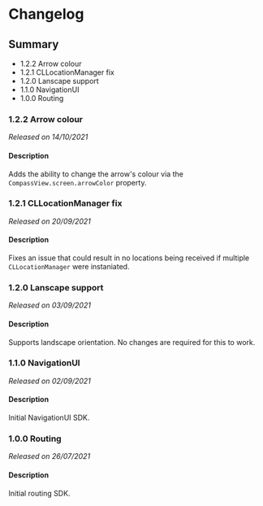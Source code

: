# Changelog

## Summary
 - 1.2.2 Arrow colour
 - 1.2.1 CLLocationManager fix
 - 1.2.0 Lanscape support
 - 1.1.0 NavigationUI
 - 1.0.0 Routing

 ### 1.2.2 Arrow colour
 *Released on 14/10/2021*

 #### Description
 Adds the ability to change the arrow's colour via the `CompassView.screen.arrowColor` property.

### 1.2.1 CLLocationManager fix
*Released on 20/09/2021*

#### Description
Fixes an issue that could result in no locations being received if multiple `CLLocationManager` were instaniated.

### 1.2.0 Lanscape support
*Released on 03/09/2021*

#### Description
Supports landscape orientation. No changes are required for this to work.


### 1.1.0 NavigationUI
*Released on 02/09/2021*

#### Description
Initial NavigationUI SDK.


### 1.0.0 Routing
*Released on 26/07/2021*

#### Description
Initial routing SDK.
